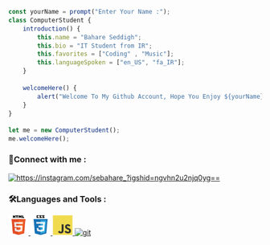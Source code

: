```JavaScript
const yourName = prompt("Enter Your Name :");
class ComputerStudent {
    introduction() {
        this.name = "Bahare Seddigh";
        this.bio = "IT Student from IR";
        this.favorites = ["Coding" , "Music"];
        this.languageSpoken = ["en_US", "fa_IR"];
    }

    welcomeHere() {
        alert("Welcome To My Github Account, Hope You Enjoy ${yourName} :)");
    }
}

let me = new ComputerStudent();
me.welcomeHere();
```

<h3 align="left">🔗Connect with me :</h3>
<p align="left">
<a href="https://instagram.com/sebahare_" target="blank"><img align="center" src="https://raw.githubusercontent.com/rahuldkjain/github-profile-readme-generator/master/src/images/icons/Social/instagram.svg" alt="https://instagram.com/sebahare_?igshid=ngvhn2u2njq0yg==" height="30" width="40" /></a>
</p>


<h3 align="left">🛠Languages and Tools :</h3>
<p align="left"> <a href="https://www.w3.org/html/" target="_blank" rel="noreferrer"> <img src="https://raw.githubusercontent.com/devicons/devicon/master/icons/html5/html5-original-wordmark.svg" alt="html5" width="40" height="40"/> </a> <a href="https://www.w3schools.com/css/" target="_blank" rel="noreferrer"> <img src="https://raw.githubusercontent.com/devicons/devicon/master/icons/css3/css3-original-wordmark.svg" alt="css3" width="40" height="40"/> </a> <a href="https://developer.mozilla.org/en-US/docs/Web/JavaScript" target="_blank" rel="noreferrer"> <img src="https://raw.githubusercontent.com/devicons/devicon/master/icons/javascript/javascript-original.svg" alt="javascript" width="40" height="40"/> </a>
<a href="https://git-scm.com/" target="_blank" rel="noreferrer"> <img src="https://www.vectorlogo.zone/logos/git-scm/git-scm-icon.svg" alt="git" width="40" height="40"/> </a></p>
